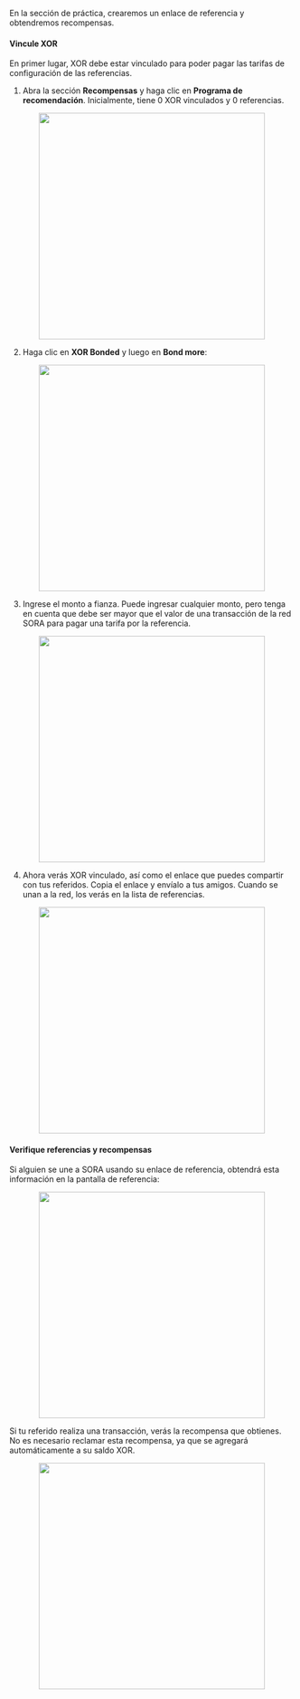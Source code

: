 En la sección de práctica, crearemos un enlace de referencia y obtendremos recompensas.

#### Vincule XOR

En primer lugar, XOR debe estar vinculado para poder pagar las tarifas de configuración de las referencias.

1. Abra la sección **Recompensas** y haga clic en **Programa de recomendación**. Inicialmente, tiene 0 XOR vinculados y 0 referencias.

<center><img src="/.gitbook/assets/bond-open-referral.png" width="400"></center>

2. Haga clic en **XOR Bonded** y luego en **Bond more**:

<center><img src="/.gitbook/assets/bond-choose-bond-more.png" width="400"></center>

3. Ingrese el monto a fianza. Puede ingresar cualquier monto, pero tenga en cuenta que debe ser mayor que el valor de una transacción de la red SORA para pagar una tarifa por la referencia.

<center><img src="/.gitbook/assets/bond-enter-amount.png" width="400"></center>

4. Ahora verás XOR vinculado, así como el enlace que puedes compartir con tus referidos. Copia el enlace y envíalo a tus amigos. Cuando se unan a la red, los verás en la lista de referencias.

<center><img src="/.gitbook/assets/bond-share-referrals.png" width="400"></center>

#### Verifique referencias y recompensas

Si alguien se une a SORA usando su enlace de referencia, obtendrá esta información en la pantalla de referencia:

<center><img src="/.gitbook/assets/referral-someone-joined.png" width="400"></center>

Si tu referido realiza una transacción, verás la recompensa que obtienes. No es necesario reclamar esta recompensa, ya que se agregará automáticamente a su saldo XOR.

<center><img src="/.gitbook/assets/referral-someone-made-transaction.png" width="400"></center>